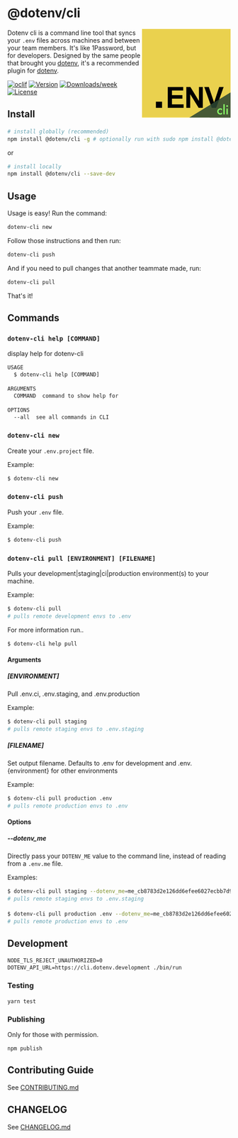 # @dotenv/cli

<img src="https://raw.githubusercontent.com/dotenv-org/cli/master/dotenv-cli.png" alt="@dotenv/cli" align="right" />

Dotenv cli is a command line tool that syncs your `.env` files across machines and between your team members. It's like 1Password, but for developers. Designed by the same people that brought you [dotenv](https://github.com/motdotla/dotenv), it's a recommended plugin for [dotenv](https://github.com/motdotla/dotenv).

[![oclif](https://img.shields.io/badge/cli-oclif-brightgreen.svg)](https://oclif.io)
[![Version](https://img.shields.io/npm/v/@dotenv/cli.svg)](https://npmjs.org/package/@dotenv/cli)
[![Downloads/week](https://img.shields.io/npm/dw/@dotenv/cli.svg)](https://npmjs.org/package/@dotenv/cli)
[![License](https://img.shields.io/npm/l/@dotenv/cli.svg)](https://github.com/dotenv-org/cli/blob/master/package.json)

## Install

```bash
# install globally (recommended)
npm install @dotenv/cli -g # optionally run with sudo npm install @dotenv/cli -g
```

or

```bash
# install locally
npm install @dotenv/cli --save-dev
```

## Usage

Usage is easy! Run the command:

```bash
dotenv-cli new
```

Follow those instructions and then run:

```bash
dotenv-cli push
```

And if you need to pull changes that another teammate made, run:

```bash
dotenv-cli pull
```

That's it!

## Commands

### `dotenv-cli help [COMMAND]`

display help for dotenv-cli

```
USAGE
  $ dotenv-cli help [COMMAND]

ARGUMENTS
  COMMAND  command to show help for

OPTIONS
  --all  see all commands in CLI
```

### `dotenv-cli new`

Create your `.env.project` file.

Example:

```bash
$ dotenv-cli new
```

### `dotenv-cli push`

Push your `.env` file.

Example:

```bash
$ dotenv-cli push
```

### `dotenv-cli pull [ENVIRONMENT] [FILENAME]`

Pulls your development|staging|ci|production environment(s) to your machine.

Example:

```bash
$ dotenv-cli pull
# pulls remote development envs to .env
```

For more information run..

```bash
$ dotenv-cli help pull
```

#### Arguments

##### [ENVIRONMENT]

Pull .env.ci, .env.staging, and .env.production

Example:

```bash
$ dotenv-cli pull staging
# pulls remote staging envs to .env.staging
```

##### [FILENAME]

Set output filename. Defaults to .env for development and .env.{environment} for other environments

Example:

```bash
$ dotenv-cli pull production .env
# pulls remote production envs to .env
```

#### Options

##### --dotenv_me

Directly pass your `DOTENV_ME` value to the command line, instead of reading from a `.env.me` file.

Examples:

```bash
$ dotenv-cli pull staging --dotenv_me=me_cb8783d2e126dd6efee6027ecbb7d96b381c3da4651810b18a111c9e2c096706
# pulls remote staging envs to .env.staging

$ dotenv-cli pull production .env --dotenv_me=me_cb8783d2e126dd6efee6027ecbb7d96b381c3da4651810b18a111c9e2c096706
# pulls remote production envs to .env
```

## Development

```
NODE_TLS_REJECT_UNAUTHORIZED=0 DOTENV_API_URL=https://cli.dotenv.development ./bin/run
```

### Testing

```
yarn test
```

### Publishing

Only for those with permission.

```
npm publish
```

## Contributing Guide

See [CONTRIBUTING.md](CONTRIBUTING.md)

## CHANGELOG

See [CHANGELOG.md](CHANGELOG.md)
